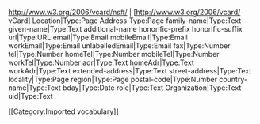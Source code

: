 <!-- MediaWiki:Smw_import_vcard -->

http://www.w3.org/2006/vcard/ns#/ | [http://www.w3.org/2006/vcard/ vCard]
 Location|Type:Page
 Address|Type:Page
 family-name|Type:Text
 given-name|Type:Text
 additional-name
 honorific-prefix
 honorific-suffix
 url|Type:URL
 email|Type:Email
 mobileEmail|Type:Email
 workEmail|Type:Email
 unlabelledEmail|Type:Email
 fax|Type:Number
 tel|Type:Number
 homeTel|Type:Number
 mobileTel|Type:Number
 workTel|Type:Number
 adr|Type:Text
 homeAdr|Type:Text
 workAdr|Type:Text
 extended-address|Type:Text
 street-address|Type:Text
 locality|Type:Page
 region|Type:Page
 postal-code|Type:Number
 country-name|Type:Text
 bday|Type:Date
 role|Type:Text
 Organization|Type:Text
 uid|Type:Text

[[Category:Imported vocabulary]]
